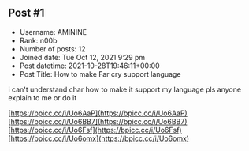 ## Post #1
- Username: AMININE
- Rank: n00b
- Number of posts: 12
- Joined date: Tue Oct 12, 2021 9:29 pm
- Post datetime: 2021-10-28T19:46:11+00:00
- Post Title: How to make Far cry  support language

i can't understand char how to make it support my language pls anyone explain to me or do it


[https://bpicc.cc/i/Uo6AaP](https://bpicc.cc/i/Uo6AaP)
[https://bpicc.cc/i/Uo6BB7](https://bpicc.cc/i/Uo6BB7)
[https://bpicc.cc/i/Uo6Fsf](https://bpicc.cc/i/Uo6Fsf)
[https://bpicc.cc/i/Uo6omx](https://bpicc.cc/i/Uo6omx)
